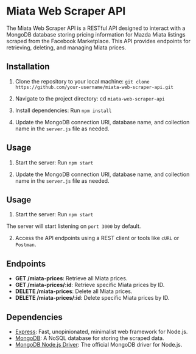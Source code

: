 # Miata Web Scraper API

The Miata Web Scraper API is a RESTful API designed to interact with a MongoDB database storing pricing information for Mazda Miata listings scraped from the Facebook Marketplace. This API provides endpoints for retrieving, deleting, and managing Miata prices.

## Installation

1. Clone the repository to your local machine:
`git clone https://github.com/your-username/miata-web-scraper-api.git`


2. Navigate to the project directory:
cd `miata-web-scraper-api`

3. Install dependencies:
Run `npm install`


4. Update the MongoDB connection URI, database name, and collection name in the `server.js` file as needed.

## Usage

1. Start the server:
Run `npm start`

4. Update the MongoDB connection URI, database name, and collection name in the `server.js` file as needed.

## Usage

1. Start the server:
Run `npm start`


The server will start listening on `port 3000` by default.

2. Access the API endpoints using a REST client or tools like `cURL` or `Postman`.

## Endpoints

- **GET /miata-prices**: Retrieve all Miata prices.
- **GET /miata-prices/:id**: Retrieve specific Miata prices by ID.
- **DELETE /miata-prices**: Delete all Miata prices.
- **DELETE /miata-prices/:id**: Delete specific Miata prices by ID.

## Dependencies

- [Express](https://expressjs.com/): Fast, unopinionated, minimalist web framework for Node.js.
- [MongoDB](https://www.mongodb.com/): A NoSQL database for storing the scraped data.
- [MongoDB Node.js Driver](https://github.com/mongodb/node-mongodb-native): The official MongoDB driver for Node.js.
